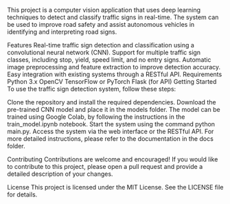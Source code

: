 <!-- Traffic Sign Detection Project -->
This project is a computer vision application that uses deep learning techniques to detect and classify traffic signs in real-time. The system can be used to improve road safety and assist autonomous vehicles in identifying and interpreting road signs.

Features
Real-time traffic sign detection and classification using a convolutional neural network (CNN).
Support for multiple traffic sign classes, including stop, yield, speed limit, and no entry signs.
Automatic image preprocessing and feature extraction to improve detection accuracy.
Easy integration with existing systems through a RESTful API.
Requirements
Python 3.x
OpenCV
TensorFlow or PyTorch
Flask (for API)
Getting Started
To use the traffic sign detection system, follow these steps:

Clone the repository and install the required dependencies.
Download the pre-trained CNN model and place it in the models folder. The model can be trained using Google Colab, by following the instructions in the train_model.ipynb notebook.
Start the system using the command python main.py.
Access the system via the web interface or the RESTful API.
For more detailed instructions, please refer to the documentation in the docs folder.

Contributing
Contributions are welcome and encouraged! If you would like to contribute to this project, please open a pull request and provide a detailed description of your changes.

License
This project is licensed under the MIT License. See the LICENSE file for details.
